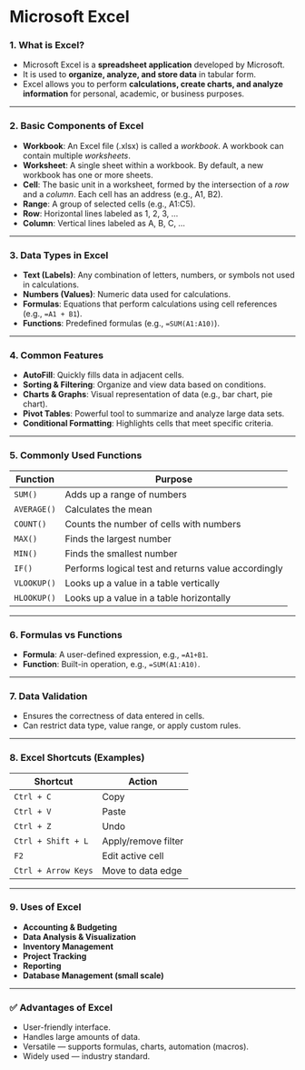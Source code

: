 #  **Microsoft Excel**

### **1. What is Excel?**

* Microsoft Excel is a **spreadsheet application** developed by Microsoft.
* It is used to **organize, analyze, and store data** in tabular form.
* Excel allows you to perform **calculations, create charts, and analyze information** for personal, academic, or business purposes.

---

### **2. Basic Components of Excel**

* **Workbook**: An Excel file (.xlsx) is called a *workbook*. A workbook can contain multiple *worksheets*.
* **Worksheet**: A single sheet within a workbook. By default, a new workbook has one or more sheets.
* **Cell**: The basic unit in a worksheet, formed by the intersection of a *row* and a *column*. Each cell has an address (e.g., A1, B2).
* **Range**: A group of selected cells (e.g., A1\:C5).
* **Row**: Horizontal lines labeled as 1, 2, 3, …
* **Column**: Vertical lines labeled as A, B, C, …

---

### **3. Data Types in Excel**

* **Text (Labels)**: Any combination of letters, numbers, or symbols not used in calculations.
* **Numbers (Values)**: Numeric data used for calculations.
* **Formulas**: Equations that perform calculations using cell references (e.g., `=A1 + B1`).
* **Functions**: Predefined formulas (e.g., `=SUM(A1:A10)`).

---

### **4. Common Features**

* **AutoFill**: Quickly fills data in adjacent cells.
* **Sorting & Filtering**: Organize and view data based on conditions.
* **Charts & Graphs**: Visual representation of data (e.g., bar chart, pie chart).
* **Pivot Tables**: Powerful tool to summarize and analyze large data sets.
* **Conditional Formatting**: Highlights cells that meet specific criteria.

---

### **5. Commonly Used Functions**

| Function    | Purpose                                             |
| ----------- | --------------------------------------------------- |
| `SUM()`     | Adds up a range of numbers                          |
| `AVERAGE()` | Calculates the mean                                 |
| `COUNT()`   | Counts the number of cells with numbers             |
| `MAX()`     | Finds the largest number                            |
| `MIN()`     | Finds the smallest number                           |
| `IF()`      | Performs logical test and returns value accordingly |
| `VLOOKUP()` | Looks up a value in a table vertically              |
| `HLOOKUP()` | Looks up a value in a table horizontally            |

---

### **6. Formulas vs Functions**

* **Formula**: A user-defined expression, e.g., `=A1+B1`.
* **Function**: Built-in operation, e.g., `=SUM(A1:A10)`.

---

### **7. Data Validation**

* Ensures the correctness of data entered in cells.
* Can restrict data type, value range, or apply custom rules.

---

### **8. Excel Shortcuts (Examples)**

| Shortcut            | Action              |
| ------------------- | ------------------- |
| `Ctrl + C`          | Copy                |
| `Ctrl + V`          | Paste               |
| `Ctrl + Z`          | Undo                |
| `Ctrl + Shift + L`  | Apply/remove filter |
| `F2`                | Edit active cell    |
| `Ctrl + Arrow Keys` | Move to data edge   |

---

### **9. Uses of Excel**

* **Accounting & Budgeting**
* **Data Analysis & Visualization**
* **Inventory Management**
* **Project Tracking**
* **Reporting**
* **Database Management (small scale)**

---

### ✅ **Advantages of Excel**

* User-friendly interface.
* Handles large amounts of data.
* Versatile — supports formulas, charts, automation (macros).
* Widely used — industry standard.
